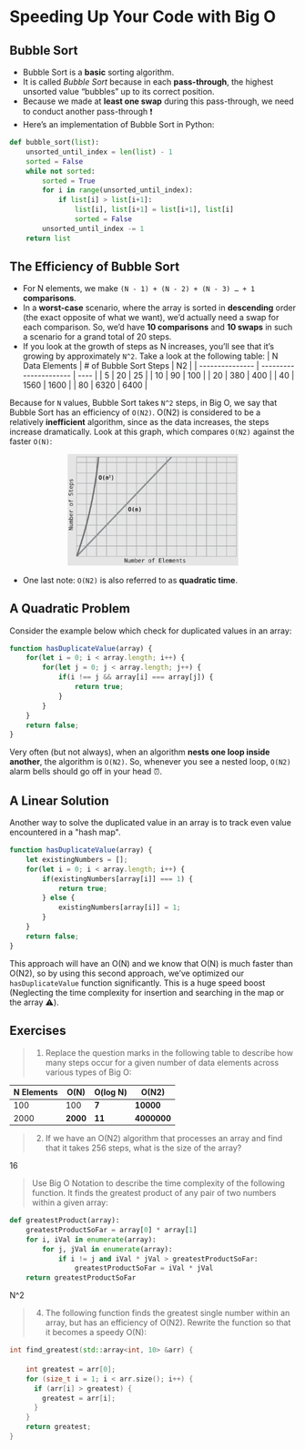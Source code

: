 # Speeding Up Your Code with Big O

## Bubble Sort

- Bubble Sort is a **basic** sorting algorithm.
- It is called *Bubble Sort* because in each **pass-through**, the highest unsorted value “bubbles” up to its correct position.
- Because we made at **least one swap** during this pass-through, we need to conduct another pass-through ❗
- Here’s an implementation of Bubble Sort in Python:

```py
def bubble_sort(list):
    unsorted_until_index = len(list) - 1
    sorted = False
    while not sorted:
        sorted = True
        for i in range(unsorted_until_index):
            if list[i] > list[i+1]:
                list[i], list[i+1] = list[i+1], list[i]
                sorted = False
        unsorted_until_index -= 1
    return list
```

## The Efficiency of Bubble Sort

- For N elements, we make `(N - 1) + (N - 2) + (N - 3) … + 1` **comparisons**.
- In a **worst-case** scenario, where the array is sorted in **descending** order (the exact opposite of what we want), we’d actually need a swap for each comparison. So, we’d have **10 comparisons** and **10 swaps** in such a scenario for a grand total of 20 steps.
- If you look at the growth of steps as N increases, you’ll see that it’s growing by approximately `N^2`. Take a look at the following table:
    | N Data Elements | # of Bubble Sort Steps | N2   |
    | --------------- | ---------------------- | ---- |
    | 5               | 20                     | 25   |
    | 10              | 90                     | 100  |
    | 20              | 380                    | 400  |
    | 40              | 1560                   | 1600 |
    | 80              | 6320                   | 6400 |

Because for `N` values, Bubble Sort takes `N^2` steps, in Big O, we say that Bubble Sort has an efficiency of `O(N2)`. O(N2) is considered to be a relatively **inefficient** algorithm, since as the data increases, the steps increase dramatically. Look at this graph, which compares `O(N2)` against the faster `O(N)`:

<p align="center"><img src="./assets/plotted-on2-vs-on.png" width="300px"></p>

- One last note: `O(N2)` is also referred to as **quadratic time**.

## A Quadratic Problem

Consider the example below which check for duplicated values in an array:
```js
function hasDuplicateValue(array) {
    for(let i = 0; i < array.length; i++) {
        for(let j = 0; j < array.length; j++) {
            if(i !== j && array[i] === array[j]) {
                return true;
            }
        }
    }
    return false;
}
```

Very often (but not always), when an algorithm **nests one loop inside another**, the algorithm is `O(N2)`. So, whenever you see a nested loop, `O(N2)` alarm bells should go off in your head ⏰.

## A Linear Solution

Another way to solve the duplicated value in an array is to track even value encountered in a "hash map".
```js
function hasDuplicateValue(array) {
    let existingNumbers = [];
    for(let i = 0; i < array.length; i++) {
        if(existingNumbers[array[i]] === 1) {
            return true;
        } else {
            existingNumbers[array[i]] = 1;
        }
    }
    return false;
}
```

This approach will have an O(N) and we know that O(N) is much faster than O(N2), so by using this second approach, we’ve optimized our `hasDuplicateValue` function significantly. This is a huge speed boost (Neglecting the time complexity for insertion and searching in the map or the array ⚠️).

## Exercises

> 1. Replace the question marks in the following table to describe how many steps occur for a given number of data elements across various types of Big O:

| N Elements | O(N)     | O(log N) | O(N2)       |
| ---------- | -------- | -------- | ----------- |
| 100        | 100      | **7**    | **10000**   |
| 2000       | **2000** | **11**   | **4000000** |


> 2. If we have an O(N2) algorithm that processes an array and find that it takes 256 steps, what is the size of the array?

16

> Use Big O Notation to describe the time complexity of the following function. It finds the greatest product of any pair of two numbers within a given array:

```py
def greatestProduct(array):
    greatestProductSoFar = array[0] * array[1]
    for i, iVal in enumerate(array):
        for j, jVal in enumerate(array):
            if i != j and iVal * jVal > greatestProductSoFar:
                greatestProductSoFar = iVal * jVal
    return greatestProductSoFar
```

N^2

> 4. The following function finds the greatest single number within an array, but has an efficiency of O(N2). Rewrite the function so that it becomes a speedy O(N):


```cpp
int find_greatest(std::array<int, 10> &arr) {

    int greatest = arr[0];
    for (size_t i = 1; i < arr.size(); i++) {
      if (arr[i] > greatest) {
        greatest = arr[i];
      }
    }
    return greatest;
}
```
